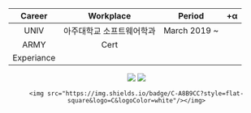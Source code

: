 <!--
**kimww42/kimww42** is a ✨ _special_ ✨ repository because its `README.md` (this file) appears on your GitHub profile.

Here are some ideas to get you started:

- 🔭 I’m currently working on ...
- 🌱 I’m currently learning ...
- 👯 I’m looking to collaborate on ...
- 🤔 I’m looking for help with ...
- 💬 Ask me about ...
- 📫 How to reach me: ...
- 😄 Pronouns: ...
- ⚡ Fun fact: ...
-->

|Career|Workplace|Period|+α|
|:---:|:---:|:---:|:---:|
|UNIV|아주대학교 소프트웨어학과|March 2019 ~ ||
|ARMY|Cert|||
|Experiance||||

<div align=center>
	<img src="https://img.shields.io/badge/Windows10-0078D6?style=flat-square&logo=Windows&logoColor=white"/></img>
	<img src="https://img.shields.io/badge/Ubuntu-E95420?style=flat-square&logo=Ubuntu&logoColor=white"/></img>

	<img src="https://img.shields.io/badge/C-A8B9CC?style=flat-square&logo=C&logoColor=white"/></img>
</div>
